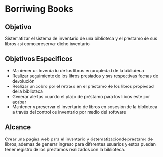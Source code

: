# Borriwing Books


## Objetivo  

Sistematizar el sistema de inventario de una biblioteca y el prestamo de sus libros asi como preservar dicho inventario  

## Objetivos Especificos

- Mantener un inventario de los libros en propiedad de la biblioteca
- Realizar seguimiento de los libros prestados y sus respectivas fechas de devolución
- Realizar un cobro por el retraso en el préstamo de los libros propiedad de la biblioteca
- Generar alertas cuando el plazo de préstamo para los libros este por acabar
- Mantener y preservar el inventario de libros en posesión de la biblioteca a través del control de inventario por medio del software

## Alcance
Crear una pagina web para el inventario y sistematizacionde prestamo de libros, ademas de generar ingreso para diferentes usuarios y estos puedan tener registro de los prestamos realizados con la biblioteca.